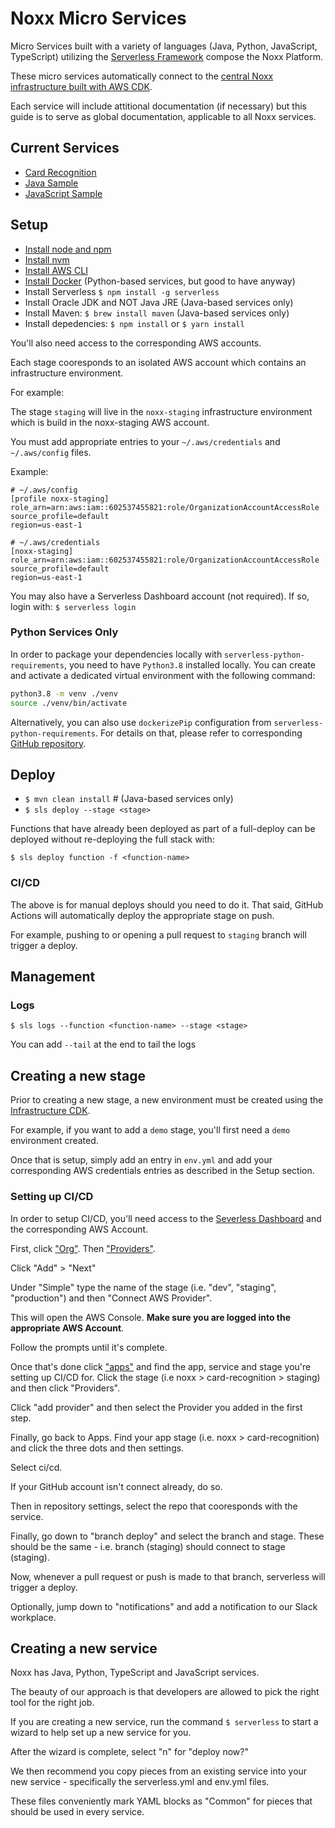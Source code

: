 # Noxx Micro Services

Micro Services built with a variety of languages (Java, Python, JavaScript, TypeScript) utilizing the [Serverless Framework](https://www.serverless.com/) compose the Noxx Platform.

These micro services automatically connect to the [central Noxx infrastructure built with AWS CDK](https://github.com/NoXX-Technologies/infrastructure).

Each service will include attitional documentation (if necessary) but this guide is to serve as global documentation, applicable to all Noxx services.

## Current Services
- [Card Recognition](https://github.com/NoXX-Technologies/card-recognition-service)
- [Java Sample](https://github.com/NoXX-Technologies/sample-java-service)
- [JavaScript Sample](https://github.com/NoXX-Technologies/sample-service)
## Setup

- [Install node and npm](https://nodejs.org/en/download/)
- [Install nvm](https://github.com/nvm-sh/nvm)
- [Install AWS CLI](https://docs.aws.amazon.com/cli/latest/userguide/getting-started-install.html)
- [Install Docker](https://docs.docker.com/engine/install/) (Python-based services, but good to have anyway)
- Install Serverless `$ npm install -g serverless`
- Install Oracle JDK and NOT Java JRE (Java-based services only)
- Install Maven: `$ brew install maven` (Java-based services only)
- Install depedencies: `$ npm install` or `$ yarn install`

You'll also need access to the corresponding AWS accounts.

Each stage cooresponds to an isolated AWS account which contains an infrastructure environment.

For example:

The stage `staging` will live in the `noxx-staging` infrastructure environment which is build in the noxx-staging AWS account.

You must add appropriate entries to your `~/.aws/credentials` and `~/.aws/config` files.

Example:

````
# ~/.aws/config
[profile noxx-staging]
role_arn=arn:aws:iam::602537455821:role/OrganizationAccountAccessRole
source_profile=default
region=us-east-1
````

````
# ~/.aws/credentials
[noxx-staging]
role_arn=arn:aws:iam::602537455821:role/OrganizationAccountAccessRole
source_profile=default
region=us-east-1
````

You may also have a Serverless Dashboard account (not required). If so, login with: `$ serverless login`

### Python Services Only

In order to package your dependencies locally with `serverless-python-requirements`, you need to have `Python3.8` installed locally. You can create and activate a dedicated virtual environment with the following command:

```bash
python3.8 -m venv ./venv
source ./venv/bin/activate
```

Alternatively, you can also use `dockerizePip` configuration from `serverless-python-requirements`. For details on that, please refer to corresponding [GitHub repository](https://github.com/UnitedIncome/serverless-python-requirements).

## Deploy

- `$ mvn clean install` # (Java-based services only)
- `$ sls deploy --stage <stage>`

Functions that have already been deployed as part of a full-deploy can be deployed without re-deploying the full stack with:

`$ sls deploy function -f <function-name>`

### CI/CD

The above is for manual deploys should you need to do it. That said, GitHub Actions will automatically deploy the appropriate stage on push.

For example, pushing to or opening a pull request to `staging` branch will trigger a deploy.

## Management

### Logs

`$ sls logs --function <function-name> --stage <stage>`

You can add `--tail` at the end to tail the logs

## Creating a new stage

Prior to creating a new stage, a new environment must be created using the [Infrastructure CDK](https://github.com/NoXX-Technologies/infrastructure).

For example, if you want to add a `demo` stage, you'll first need a `demo` environment created.

Once that is setup, simply add an entry in `env.yml` and add your corresponding AWS credentials entries as described in the Setup section.

### Setting up CI/CD

In order to setup CI/CD, you'll need access to the [Severless Dashboard](https://app.serverless.com/noxxtech) and the corresponding AWS Account.

First, click ["Org"](https://app.serverless.com/noxxtech/settings/team). Then ["Providers"](https://app.serverless.com/noxxtech/settings/providers).

Click "Add" > "Next"

Under "Simple" type the name of the stage (i.e. "dev", "staging", "production") and then "Connect AWS Provider".

This will open the AWS Console. **Make sure you are logged into the appropriate AWS Account**.

Follow the prompts until it's complete.

Once that's done click ["apps"](https://app.serverless.com/noxxtech) and find the app, service and stage you're setting up CI/CD for. Click the stage (i.e noxx > card-recognition > staging) and then click "Providers".

Click "add provider" and then select the Provider you added in the first step.

Finally, go back to Apps. Find your app stage (i.e. noxx > card-recognition) and click the three dots and then settings.

Select ci/cd.

If your GitHub account isn't connect already, do so.

Then in repository settings, select the repo that cooresponds with the service.

Finally, go down to "branch deploy" and select the branch and stage. These should be the same - i.e. branch (staging) should connect to stage (staging).

Now, whenever a pull request or push is made to that branch, serverless will trigger a deploy.

Optionally, jump down to "notifications" and add a notification to our Slack workplace.
## Creating a new service

Noxx has Java, Python, TypeScript and JavaScript services. 

The beauty of our approach is that developers are allowed to pick the right tool for the right job.

If you are creating a new service, run the command `$ serverless` to start a wizard to help set up a new service for you.

After the wizard is complete, select "n" for "deploy now?"

We then recommend you copy pieces from an existing service into your new service - specifically the serverless.yml and env.yml files.

These files conveniently mark YAML blocks as "Common" for pieces that should be used in every service.
